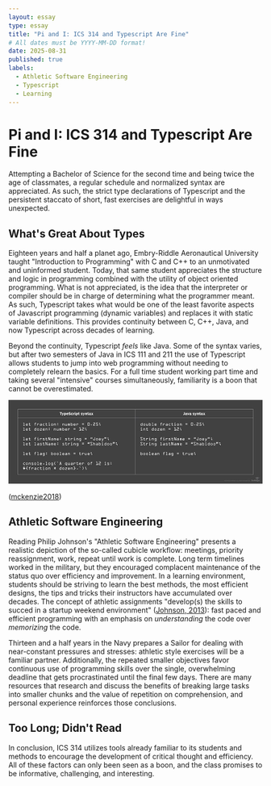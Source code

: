 ```yaml
---
layout: essay
type: essay
title: "Pi and I: ICS 314 and Typescript Are Fine"
# All dates must be YYYY-MM-DD format!
date: 2025-08-31
published: true
labels:
  - Athletic Software Engineering
  - Typescript
  - Learning
---
```

# Pi and I: ICS 314 and Typescript Are Fine

Attempting a Bachelor of Science for the second time and being twice the age of classmates, a regular schedule and normalized syntax are appreciated. As such, the strict type declarations of Typescript and the persistent staccato of short, fast exercises are delightful in ways unexpected.
	
## What's Great About Types

Eighteen years and half a planet ago, Embry-Riddle Aeronautical University taught "Introduction to Programming" with C and C++ to an unmotivated and uninformed student. Today, that same student appreciates the structure and logic in programming combined with the utility of object oriented programming. What is not appreciated, is the idea that the interpreter or compiler should be in charge of determining what the programmer meant. As such, Typescript takes what would be one of the least favorite aspects of Javascript programming (dynamic variables) and replaces it with static variable definitions. This provides continuity between C, C++, Java, and now Typescript across decades of learning.
	
Beyond the continuity, Typescript *feels* like Java. Some of the syntax varies, but after two semesters of Java in ICS 111 and 211 the use of Typescript allows students to jump into web programming without needing to completely relearn the basics. For a full time student working part time and taking several "intensive" courses simultaneously, familiarity is a boon that cannot be overestimated.

<img src="../img/pi-and-i/E10_essay_image.jpg" class="img-fluid" alt="...">

([mckenzie2018](/essays/bibliographies/pi-and-i.bib))
	
## Athletic Software Engineering

Reading Philip Johnson's "Athletic Software Engineering" presents a realistic depiction of the so-called cubicle workflow: meetings, priority reassignment, work, repeat until work is complete. Long term timelines worked in the military, but they encouraged complacent maintenance of the status quo over efficiency and improvement. In a learning environment, students should be striving to learn the best methods, the most efficient designs, the tips and tricks their instructors have accumulated over decades. The concept of athletic assignments "develop(s) the skills to succed in a startup weekend environment" ([Johnson, 2013](/essays/bibliographies/pi-and-i.bib)): fast paced and efficient programming with an emphasis on *understanding* the code over *memorizing* the code.
	
Thirteen and a half years in the Navy prepares a Sailor for dealing with near-constant pressures and stresses: athletic style exercises will be a familiar partner. Additionally, the repeated smaller objectives favor continuous use of programming skills over the single, overwhelming deadline that gets procrastinated until the final few days. There are many resources that research and discuss the benefits of breaking large tasks into smaller chunks and the value of repetition on comprehension, and personal experience reinforces those conclusions.
	
## Too Long; Didn't Read
	
In conclusion, ICS 314 utilizes tools already familiar to its students and methods to encourage the development of critical thought and efficiency. All of these factors can only been seen as a boon, and the class promises to be informative, challenging, and interesting.
